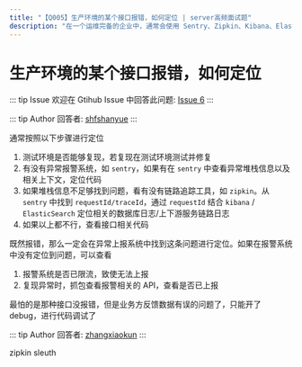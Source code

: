 ```yaml
---
title: "【Q005】生产环境的某个接口报错，如何定位 | server高频面试题"
description: "在一个运维完备的企业中，通常会使用 Sentry、Zipkin、Kibana、Elasticsearch 等运维手段辅助后端程序员调试代码，发现并解决 bug 及性能问题  字节跳动面试题、阿里腾讯面试题、美团小米面试题。"
---
```


# 生产环境的某个接口报错，如何定位

::: tip Issue
欢迎在 Gtihub Issue 中回答此问题: [Issue 6](https://github.com/shfshanyue/Daily-Question/issues/6)
:::

::: tip Author
回答者: [shfshanyue](https://github.com/shfshanyue)
:::

通常按照以下步骤进行定位

1. 测试环境是否能够复现，若复现在测试环境测试并修复
1. 有没有异常报警系统，如 `sentry`，如果有在 `sentry` 中查看异常堆栈信息以及相关上下文，定位代码
1. 如果堆栈信息不足够找到问题，看有没有链路追踪工具，如 `zipkin`。从 `sentry` 中找到 `requestId/traceId`，通过 `requestId` 结合 `kibana` / `ElasticSearch` 定位相关的数据库日志/上下游服务链路日志
1. 如果以上都不行，查看接口相关代码

既然报错，那么一定会在异常上报系统中找到这条问题进行定位。如果在报警系统中没有定位到问题，可以查看

1. 报警系统是否已限流，致使无法上报
1. 复现异常时，抓包查看报警相关的 API，查看是否已上报

最怕的是那种接口没报错，但是业务方反馈数据有误的问题了，只能开了 debug，进行代码调试了

::: tip Author
回答者: [zhangxiaokun](https://github.com/zhangxiaokun)
:::

zipkin sleuth
